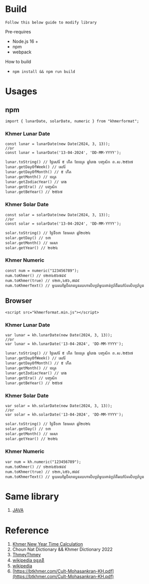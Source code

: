 # Build
`Follow this below guide to modify library`

Pre-requires
* Node.js 16 +
* npm
* webpack

How to build
* `npm install && npm run build`

# Usages
## npm
````
import { lunarDate, solarDate, numeric } from "khmerformat";
````

###  Khmer Lunar Date
````
const lunar = lunarDate(new Date(2024, 3, 13));
//or
const lunar = lunarDate('13-04-2024', 'DD-MM-YYYY');

lunar.toString() // ថ្ងៃសៅរ៍ ៥ កើត ខែចេត្រ ឆ្នាំរោង បញ្ចស័ក ព.ស.២៥៦៧
lunar.getDayOfWeek() // សៅរ៍
lunar.getDayOfMonth() // ៥ កើត
lunar.getMonth() // ចេត្រ
lunar.getZodiacYear() // រោង
lunar.getEra() // បញ្ចស័ក
lunar.getBeYear() // ២៥៦៧
````
###  Khmer Solar Date
````
const solar = solarDate(new Date(2024, 3, 13));
//or
const solar = solarDate('13-04-2024', 'DD-MM-YYYY');

solar.toString() // ថ្ងៃទី១៣ ខែមេសា ឆ្នាំ២០២៤
solar.getDay() // ១៣
solar.getMonth() // មេសា
solar.getYear() // ២០២៤
````
###  Khmer Numeric
````
const num = numeric("123456789");
num.toKhmer() // ១២៣៤៥៦៧៨៩
num.toKhmer(true) // ១២៣,៤៥៦,៧៨៩
num.toKhmerText() // មួយរយម្ភៃបីលានបួនរយហាសិបប្រាំមួយពាន់ប្រាំពីររយប៉ែតសិបប្រាំបួន
````
## Browser
````
<script src="khmerformat.min.js"></script>
````

###  Khmer Lunar Date
````
var lunar = kh.lunarDate(new Date(2024, 3, 13));
//or
var lunar = kh.lunarDate('13-04-2024', 'DD-MM-YYYY');

lunar.toString() // ថ្ងៃសៅរ៍ ៥ កើត ខែចេត្រ ឆ្នាំរោង បញ្ចស័ក ព.ស.២៥៦៧
lunar.getDayOfWeek() // សៅរ៍
lunar.getDayOfMonth() // ៥ កើត
lunar.getMonth() // ចេត្រ
lunar.getZodiacYear() // រោង
lunar.getEra() // បញ្ចស័ក
lunar.getBeYear() // ២៥៦៧
````
###  Khmer Solar Date
````
var solar = kh.solarDate(new Date(2024, 3, 13));
//or
var solar = kh.solarDate('13-04-2024', 'DD-MM-YYYY');

solar.toString() // ថ្ងៃទី១៣ ខែមេសា ឆ្នាំ២០២៤
solar.getDay() // ១៣
solar.getMonth() // មេសា
solar.getYear() // ២០២៤
````
###  Khmer Numeric
````
var num = kh.numeric("123456789");
num.toKhmer() // ១២៣៤៥៦៧៨៩
num.toKhmer(true) // ១២៣,៤៥៦,៧៨៩
num.toKhmerText() // មួយរយម្ភៃបីលានបួនរយហាសិបប្រាំមួយពាន់ប្រាំពីររយប៉ែតសិបប្រាំបួន
````
#  Same library
1. [JAVA](https://github.com/kdamdev/khmerformat-java)

# Reference
1. [Khmer New Year Time Calculation](http://www.dahlina.com/education/khmer_new_year_time.html)
2. Choun Nat Dictionary && Khmer Dictionary 2022  
3. [ThmeyThmey](https://thmeythmey.com/?page=detail&id=59282)
4. [wikipedia ចន្ទគតិ](https://km.m.wikipedia.org/wiki/%E1%9E%85%E1%9E%93%E1%9F%92%E1%9E%91%E1%9E%82%E1%9E%8F%E1%9E%B7)
5. [wikipedia](https://km.wikipedia.org/wiki/%E1%9E%A2%E1%9E%B6%E1%9E%9F%E1%9E%B6%E1%9E%8D)
6. [https://btkhmer.com/Cult-Mohasankran-KH.pdf](https://btkhmer.com/Cult-Mohasankran-KH.pdf)